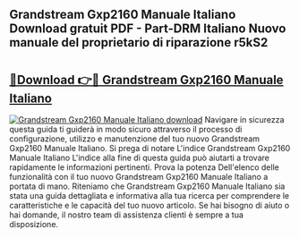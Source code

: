 ## Grandstream Gxp2160 Manuale Italiano Download gratuit PDF - Part-DRM Italiano Nuovo manuale del proprietario di riparazione r5kS2

# <h2><a href="http://dfg9ixb.blite.top/?on=Grandstream+Gxp2160+Manuale+Italiano">🔗Download 👉🔴 Grandstream Gxp2160 Manuale Italiano</a></h2>

[![Grandstream Gxp2160 Manuale Italiano download](https://i.imgur.com/lujVjoI.png)](http://dfg9ixb.blite.top/?on=Grandstream+Gxp2160+Manuale+Italiano)
Navigare in sicurezza questa guida ti guiderà in modo sicuro attraverso il processo di configurazione, utilizzo e manutenzione del tuo nuovo Grandstream Gxp2160 Manuale Italiano. Si prega di notare L'indice Grandstream Gxp2160 Manuale Italiano L'indice alla fine di questa guida può aiutarti a trovare rapidamente le informazioni pertinenti. Prova la potenza Dell'elenco delle funzionalità con il tuo nuovo Grandstream Gxp2160 Manuale Italiano a portata di mano. Riteniamo che Grandstream Gxp2160 Manuale Italiano sia stata una guida dettagliata e informativa alla tua ricerca per comprendere le caratteristiche e le capacità del tuo nuovo articolo. Se hai bisogno di aiuto o hai domande, il nostro team di assistenza clienti è sempre a tua disposizione.
